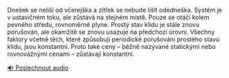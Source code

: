 
Dnešek se neliší od včerejška a zítřek se nebude lišit odedneška. Systém je v ustavičném toku, ale zůstává na stejném místě. Pouze se otáčí kolem pevného středu, rovnoměrně plyne. Prostý stav klidu je stále znovu porušován, ale okamžitě se znovu usazuje na předchozí úrovni. Všechny faktory včetně těch, které způsobují periodické porušování prostého stavu klidu, jsou konstantní. Proto také ceny – běžně nazývané statickými nebo rovnovážnými cenami – zůstávají konstantní.

[🔊 Poslechnout audio](/data/7-paragraphs/audio/chapter_48/para_002-Dneek-se-neli-od-verejka-a-ztek-se-nebude-l.mp3)
